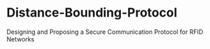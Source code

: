 # Distance-Bounding-Protocol
Designing and Proposing a Secure Communication Protocol for RFID Networks


